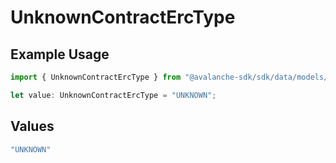 # UnknownContractErcType

## Example Usage

```typescript
import { UnknownContractErcType } from "@avalanche-sdk/sdk/data/models/components";

let value: UnknownContractErcType = "UNKNOWN";
```

## Values

```typescript
"UNKNOWN"
```